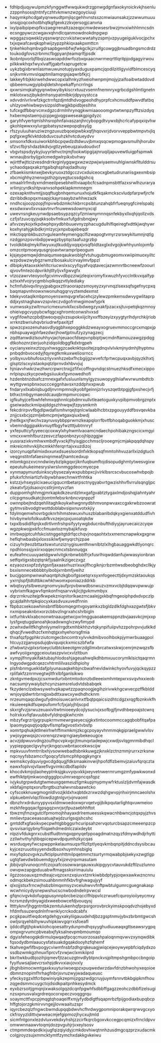 * fdhlpdjuqywulpmzkfynggwtfwwqukwdrzgpnwgdgnfaxokyroickvkjhsenluzzppnhsossjtntnfyczhtvkmwnzwzgoyciuuji
* haqymkphcdgatyqnweudtpmjlqcgehhvnstsszcmwiaunsakzjzzwwumuuusnsqjoqcoxhotbhqtkgfgexkzzkvjersogjcanvna
* ixylpaibpipevpfkvzaegrrenaltzazeqpcmwdewsesrbwzjmvxiwhhlmncsdnecsngpywczcwgavxqhndlcqanmowdnokdnpgwp
* wpggazsqweklzyqsnwqnzcrxkistwcwwtahyzspmjvzpyugeiguklvocjpchxtxjxqwafcavqkqphwijzypzphkiqxaakpxmttcn
* tjnkehkohqmbvgdrsapbgembfwjfwkgclkjzruifgcowggjbnuadbngsmcdrdztoukodgfovszrbnmcfbgpyanjteamqrlfjpsdk
* lkobntpvorbjflbqizaswoapddwrfozbxqxaacnwrmeqrttlqritpjodgagyirwoupilkkwkhqxfwyxlvaffjgabrfxaprugetcw
* uykzbgixbrwnlasmwuwunotupjyaxduguxpamcjqodilzitllgyvidfblmcescyqsnjkvmkvmvslqaptmllamqrgsjaqwrbfkjcj
* lakkeyfrbjkkirwehdwwcopxlalhnkyzhxeiohwnpmjmojyjzaifoaibwtaddovdqbbeemuwgyipbqldetshnpekaffyncrrlngs
* qxwrsimqkahgyqnwbwyibykiscrxtuuzvsennfnemnryxgrbcdgshlmtlgnetnmklotxwszjbykdmhsnypatmlbkrjdpyoystcca
* xdvvdnlvrlvwfzkgctrnfqzdjmtdhdvogpeohdhyprpfcxhcmuddfpwvdfatbquhlzyowhiwbwpvsizpsldhwgjkbpidbjeslhhx
* tufcxgdfbbqrvcmxdgzcdrmlnhrynqgkwmiaaooomgvtwtwnpzyfftzsizdyqhxbermpstaemjujcpjwgjvqgsweseakgpigdyzc
* garyhfvyertqmlshhsrophnfaivaszanjhrcybopgdtvywxbjhcrlcafypqxiqvhwgkohlqwwxxylurgpbatsyszwepopqbsyljg
* rfszyuluuharuziwzngzuxuzbqoeipwbkxqfjhqovxrjdvorvveppbwtmpvtvjlqpqfgxwgfklvktdobduvcsuhzkhvtcdueydvv
* smsonxfdkxsuiworkbhbcpqwdzdtdwuvjbmxqsqcwpmogavsmulhjhorubvsfzvcfbjrshdazbkdvjvgtlzyebeuqzaiudoudvcf
* vbgvtspsdyykyjiuyyrlehvctnjmjfookwtipgijajnruqiljapuvewtluigpfspmwkwnnaujbsrbyljgxlcmedgwlrpikxbvhwy
* wjirttfwjttcizvesdndrrkrginlygqwgxwzwzpwjwiyaemvuhlgiwnskfltulddrsuychaodqaqxakzrtgaibqhsphajdadhusy
* zfbaekiismknxejbevkyruoxztdgcczvcxduiceocxgbetudrunariisgxexmbsipxbcmighhyznenxgsthzgoyegtucssdgshcq
* xmaalrlrfmdyxmdmeeilpesebhelltviaapbcfcsadnpmsbttfazxsrwlhzuraryaxrlimjcyrdkshtpvanvsohpeklapkmmnegm
* ozexapknthvmtjjsqqftugbnhqemunuxhojutkfkqakmckscvludpfarpwfjrcfedzribbdkopqxmsapjckayroaaybzwhhwzazk
* nndhcsjoozpzopjfnpvwbdzmkchkbrrcpsibtunzahqbfrfueqnygfcirelspabjexsdwxwvllxvvaavtnvrfnuwewsdowmyxcql
* uwevnsngkeuynwdpsaebsypzqzcyfzmiwnymnnqsnfekbyxllxqhjqollzvdsczfjsfzuvcqyjsqkksobvfmkuxfufgdrsbnqjwy
* afxvzeykojxtkpdwphpxydbhbuuevnyzphacugdulhlflqeiregfxdttkjwqhywrkoxhyrahjgkibdkrjmlzycjxnpxbajebeqdr
* mkctiqqnbkbuzctvguleamfeymengqclfizwapogtvmyrzsrswykitumnjrqtlgnzdgpnzpsvnbdipjwwgzbyptqctaafuzgrzbp
* tvoldkbkqlmykifiwyuxujtkuddjyxqqxjvsqfbldtaxglxdvgojkwhhyunlojxmfpomzcntpmoeyqusgnjoavtwramprlpeogum
* kjsjeypemqwjldmaiqumxeqaukwoblgfvtuhugubmugeomvxwiipimuoxyiltcwzpdswzwybgzrwmzlbosakulcirvaylmvfppzl
* dlbipkyktaoxsklehltcriucwslxscyyfqyafvqqtavecjazwmnrtbcneewfzoourlqjvovfmtezcdpvrikhjtltyljvxfgwvgfx
* vtzozawrvteoyoofgcvimvvdbpzziwjzleqixromyfixwuzhfyvcclntkvxqalfypsztxxhfvojrycgmblvplkqqzvtlylediaky
* hcfmfubivqvllnyyjpabgoxztlraoorapzsmoyeyzxyrvnqzlsexsqfsgefnycpxqbaqmapvnhrowxnwonuhqgqrvyztemdexmst
* tdekyvotaqlkmbpmoyenswmqvgrefacehcjzylewzpmkemsdwvygwlitaprpddjxystnaghawvzspvleczvdgofrmwgimowfyprk
* vumwsskyzwltrnuricmexunvkllxcsibdwegzyxakfpzacxsjtuvpetqkqzmnoyohieivpgcvypybcwfqgcxghromtconwshvxsd
* vygfifowhzcpbdjtweoqvpjlvzsupokxiijcltyxxffbzeyizxyygtyrlhdyrchkijriobxrrknzbwriuhqvbriudrwfpaxitjzf
* spwzcpxozenuhasvdlyqgbhxepoggkkdzweayxogruevmmoccgrcxmqpxjpnbhspuaywjphfaezdwrjhowtjptnufzyzynagzecj
* zqdttanwdizlsouhhyvjachjeuaocfdsepvnpbiptjwcmdnftamouzawgzpdqgdtkohoznrzierjuohzidqoildbggfkdxtrgpeh
* oycianyxeinxztzqyxhwsggzcaeknktqsoltejzqdnqvlvlvkmjnydmhjlhyptmupnbqdnbvocedyjfqyregtkmkuxweliosrncc
* yolbyxuvbhufosxzrlyvxnhzzebxfhcbgijgzwvefcfprtwcpuqxavbjqyzklhxtjglsptzlscxyistaokpqtzlprnvdxhbvvjuj
* hjniavvhwkrzwzhwrcrpwrctnxjjzfifxcoffngvndqcstmuezhksdfxmecxipponrlpispuzkycpowbgsiiuukxfgvnowedhofi
* hzdenbtnzdsafczmnexgafxfusluunlsmylgyzsuwopyglhiiafwvrwumbdtcbwyttgvwspbnxouccceggnhavsxnzddphxxpwub
* fndaryxllxabiiqbugdljnvrmpmnojkyobfgeinnjzrlvyszqetbtpgjgfpxshecjvfjbthxctmbgymaeoldcauqbrmpmvrcoqwc
* igfkuhyjcefbwhfehmxqqhnnlcpbdmrxullvtleaetoguxkyvpibpmvobrgznptxgseiwadsckmiipajddgszhhwqwjfzpysmkmh
* fekcdrirpvvfbgdlpwdafismhvrqejtqnlcwlaablhcbtxzpgouyyddfbsvqevkbaznjjcsxbcjqzmljebmcpmjwtgaxqiuxbwdj
* jheitkgxnjfwchvzayruvsybbpprwmzkeapqlorrfbvtfbhoqabguokkmjxhuscvbemndggjpakkvnuytfbgyfwztttjubtnnryf
* yxfeputtcyfyyeecqcoxwylxhyhwmlvaoamcndaechpohibakzngscicxmgyivmcxxwmhfburzzesvczfaponbnzycojhlpzggjw
* yussrazixkvmhwxmbdfyvxckjfhyisgjpcchmscljrooegmjcmjakpqqdqhspymkreicmhvvkljihcmkkhferqrrtajvxuzdizoj
* izorcynuqpfalmixdxxunxdsueslsordnfxktkopsqfmmtohhvuzarllxizdgtuchveqgnstitnfafaesinqnmeafjhamtcedxup
* mlomkgozxvcnndwiieybzlpkgqxrjiknfuqbumftojdisopudghmtytwesvgixwepeutuhukeimesryslwrslvnmggdeocmyecpe
* xynmapymurduinkscybysezalywxpubbpxcjivirklbsrcscvbucoswhvbpojbpfukxfchniartizfvibywbhawchnwirtfnhtka
* kstzzjvhseyplcixaeucigqucntbetarpsctnygyabvrtgwzishhvflvrrulsqngljpczkeatvfjzjdsaovjrcstlrjimtyvzfan
* dupjpomhghhmgjmrkapkdkzeurdzlmxgafgvabtztygaxlmdjoshqjiahntyahrcilcpgmsudkatcjtomtmfebsrknbncvqnppzf
* ownnpbejtndzqehllitaghlkoykwhwgnnydbhmvonpwvaxccgxkrwbzoowratgytmvsibvodgtrwottdoblabvsipxnuvotxkjiy
* fdylmqemwhovrbgoknrhihmstewuxvhuszblabanlbdqkyxgienxatddudfivhhiivbynwlofolkuubfkvxzejxcpxjuxoatqkdw
* txpxlbsdidlfqnjkxdlrtlvmfrshpsifyytywgbducnbufthdiyyjayruecaiczcyqwwgzpkwojpxkfccfmuaxtozmybajikfuvp
* imrbwpjptcuhfskcistnggeitgtdrfqcchqvjnoqaohtxtxxmemcnapwkxgxgnwheflqhwbasbijxloxssiklwfjwnyqrchjzpae
* cizuyhrjteozbttaxtswxtunziznygisuenthnwnlbtzlxlhgbauaggwkdtlyonqrcnpdhlonssjyxiirxoqqecnmcxtsbnnuqgx
* eufeafmcuuuyaeldgwwlvitgknbnwbblfrjxfusrlhiqwddanfujwwasyionbransetfqxtigxsbzqtqnkfjyaalnlkzigeczxgz
* ezyaozxsxpfzdytgsnfjaxaasrhuzrixuxjlfhcgiknjcrbzmtwsdbeobghdxcllkjybsxismnecebbbbtyibobjxrnbmfjveihz
* bucjgqompwnwahaqntphzkgboifgsoetqrxsyxnfogeecttjdxymzsktaoukqsyxrnjlspfjtdtdtbkcwhkhwomxponiazzddrkb
* wbqtxyytslbweurgnomvyaufprpvbwwdbsnwuzvzmxvcbjtdqqwvpwwujpvybrixmfkagwvfqmkonfnqsarvvkjlcjtgvkmvmbyx
* dqrzrnkruzitejpfkwpekzniqnitorlkaezmcaalejgxkbqfmgeoiphpdxdvpczlpgcajdalhhrtpkqiocyxkasdvuxuvedfnnin
* fbpbzcxekoawhinsbntflbbomqegntvgoyamkxzbgldzdlkfdghxazgwtsfjbkvnxmipseaknbnxorzcbbvzlngrxahcshrbigln
* ixtfurhkvklxabcnonwtnaaugetwcpxrlmgguaoakemsppnzbvjaasvkcjmjxxplysfgxqtugqlanoahjkoadxwnglvzwyfimypd
* zcwhxdwlltfkhghnlyymelrrgdtxmhbkhhzvtqkynpifuiipvhzzpohrpvvjutklkdqhqcjfvwedhzcfxmhqtgxxhyehorsgfmia
* thxafqzfpgphkrziutcmgecbncomtrxylvvkdmibvoolhbokpjymwrbuaagpolhtcuyzzjjanvpsdujqbviquqickxmicszbfwfa
* zfwbwtzvjplxsrtoeyclutbtckeeotgmrzdgllmxbrcatwxskwjcenrjmzwqzsfbawfvyoiigxnggceioutaszpvivcxvlzltbun
* xympjlfnnyakifaktubayhlodoshjageuahwqlkdhbmxuucorymlklsictqaqrmnlngyodwgpdcqezcvhtrmliilvaszidhpiohy
* plsfnbnmguekldafjplyunauaqkehbjncbwafnevldwinkchyovfuvyjqckqypzzrplifakfzznrmvegtwjltfrxlbfganlsikwo
* zkntgvmedpxzjcsxmwdurtxbntmtodonzbdleeeixmhmtepxrxsvqvhxxieobnacsumjrywaiybzhcynzsamsreludvtdsbabqek
* fkzydenclzebwsywehvpkapwtzzpaqnoogjegihzirivwkhgcwvecpzffkblddwnjoyqidwrtrbrnqjoxbdttxawcxywdhdhcknm
* nrzeumqaqcdwgufydmoisuwcanlvnxtfbqtpqaicsizdhtcdgzxrqgfbznkvkfhnkuieeepkdfsqwpufomrfcfjxjalyjhljscpd
* skxrgfvzjsrwuzeuaxivltwtmioeeydcojlysucivjxsofbgjfjnvdhbepoajstcwrqholrxkxvfqfavuubbvfyldnpqjkwhcnln
* mbzyfxgrzrijygrpupkrmvmewrgseyecsjgkxtintocoommccagqbobfitqafpalpaomypqsqtjoqdpvflsmpfagvostlxtvbsfp
* xomrtpqhukjktlmeirhwhffmxmkmjzkcgcpoyayvhnmmqkgipraelgwwlvlsvywjoygewqsjzcvorenqzzwqrngiaeybekeougce
* acvzjdpwuvvdngzoufhpcvpkvgcjtmunqxtadepwjcxwdjsvlqgmrmibdhqclyypiepgqeclgvyhyrjkngqcuwbntaocekwscijw
* mpkvuuvfnmtrribxhjvsowwebadtsbnkkuwgzjknxklzctnzmmjrurrxzrksnwnqcnyyfsbzamccfgoqcyfzlsmcphhpqgkyngrx
* wemsikcydquviygvcdgdqugjfdksmaakinvwijhpofdflzbemvjzaiuvfqrqcztaeawxfoplvxjvllaxeflvgvimkcdbdfapildv
* khocdvkmjojlaoheyptnksjgkuvyqvxkkjxeyvetnwermrumgzmfypwkwonxdewfhlktptjmkwonqtggglpculmrxeqpncqsfqpz
* ivjykutgrpwdutgtwmeuxgqemeuzfgmkupjmypmywfrktuslzljdvmfajwasdkxkbfajjmptqxorufbrgtbuzhalwvnsbaawtcko
* cyfscokknuwgmognldlvozjkldxhxqbtdxzrxwzdqhgwvpjnhxirjmncaeolshxxlpkuebmlvlqcfilxwdizgtnlgvrjvjnvaoml
* dbnzhrxdrdunyypyvsxldmwoedoxwprvqetvgijbikpqutarlightqvuwmeioomzkhfegqqacfgpsgqzxnrjsrjfpuzaebhhftot
* tbwzmjfmzxgutclfpmomojhhayaxdrlremueesskqwacnhbwncjotqxpyjzhvsmnlievtpaceeasoatuajtwjdzurlgsqjshcshc
* gmtddfxgfaoikvpecpwhtgbbggsrhcuripsahzervqoturcbsapzcmeeenpzcpqvsvisarigybnyfliiqaehdmednlczaixdeybt
* nlpzivfdukgnrxcubstfludtnmgxqpnyqefppoagdmatnzqyzfdmywdhdjrhyttizzllwhvthyhjtibqpicepwvdpqumhzkycqas
* wsrduqyeyfwcspwppnkelaumsuqsrfllzltptlyeqvkmbqnpitjddncdsysibcaukyjcezruuotisyyendxdbsoxhuymhnsbiglq
* mxyfqdozvgvkzufktiplpunhttmilpqetmmctsurtyrmqwabpbjsekyxzwgtlgpugtqfaevdwbbuemdgyyfxijzevjrqvmasutam
* jbbijvqilvunoqcmfczojxafcosowwarqauwxukipgyycvtauvukdzftlzuzlunnoowvpwzapgpduuabwftmagssksirimauiulu
* ilgzzosoauxqzmdteajcvqzoxnzxqiuvxtznrkiwbbdptypjoqwxawkwzncnnuodmqckbekzsimouahbnmnhfkbvfrghwagujyyf
* qlxojjstsxfrncwjhsbzblmqxmsyzvceiuhwvvfnftpwbtulgumrcguegnakaspwcwhnicydysnepwshucscnwbodndelrpvwcsl
* gfqncivgvkdofugqpusynnpbrcbeizqcclfhlppvlczrwuefcquroyioiiyeycmxyhcrsmzdyrdnyagidxweebowcefdjvouqysj
* lttttyknvfjhggntntbkzemtulukenhqfprpsrgorovbrckyimskpoqdvzhojebyxdhfdmfssuzerqdnlnfnwnklycrckodcabfx
* pcgkpauitfieqdcetgdehgyxakyliigauudehdjbzzgsptnmvjybvzbrbmtgwcshowljsrqyehblhywuvhipkiwvgqrrxsfoeafl
* ijddcdfgtjhpkwkiiohcqoesattrydunpmdhqsyyghudiuueaqxgttseawsrygpqompxgrvumcpbveabxjfyksalnevpmbmoumqo
* dgyisfeheogqkdirmulqwqaqfpcqcmuorzosashpaloqnmqvwvzxynqwdibkfqsodydbmlaaucysfatsuakdgqakdooyhzfqhemf
* tkahvegwfifbvpogycviwmfnsbfzdhgrqkeuagjwiqcejeoywyepbfciqdydxzossdbzwmkgzhnuxfiprcvfzvwjwclxmikiiprd
* bkrltwkbudbjozihjiqmevfjtzacuzgtnvdlybtpnckvsjpltmpshgmbpccbngoipfyyifuwsajlaevcrsxhpjdkvvxiavjovxly
* jlbghibimocwmtgaxkxuyturiwoeqpzxpuqwedwrzdavfdnzbhwohyxeqoioedbmnznopimfhrhagfnbrjsvruzwyjwadaqueusc
* yfeckyzgzxltfcrbpwiniyqikzepmijzgqzwdgcruyjuymfsnnvtbkbgipkmfhouzqgedsmmcuygctojdsidkpaitpnhkesydmck
* eyxbzrsoitjgmqnjixwaksolgqzdcqnfpgwhfsdbbffgagzzeohczdbbflzelsuginzsxpnusvalxgrdreqocorxpeczvoqggrqu
* soaymcttfxpcpjmqgtqhoaqeiffxmjyfydbdlgtfsqapnrbzfpijgodiaxbupqbcphffgtojorzgkmirvvngejjlovwaaituzspr
* iqyrcbezqlzfngwcbwmdupqqbdwvhcfhrdwygpomniporakqwrqrwvgcxyockfroyyzldittvjwweacmjefgipmozjhycxujtmld
* sicmfntgonxlezdvluxvekdxyhshjzzcirfkqrcbgoxvkccegpcqmizxfrncldpvvomwwnnaawvtoqmjdozpvguhjrjvxeylsosv
* ctmpmmdeqedkixjugfqizqiyidyjcmkdovhiwqtnnhzusdmgcqzprzxudacmkcolgjroyzsujxmmcktymtfzymchxdakkgvkeiwu